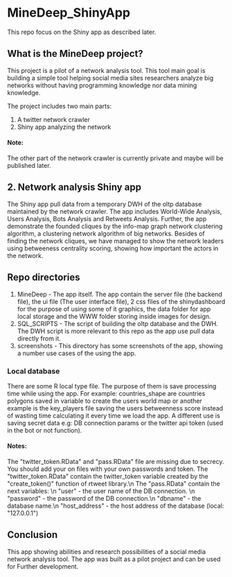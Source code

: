 # MineDeep_ShinyApp

This repo focus on the Shiny app as described later.

## What is the MineDeep project?

This project is a pilot of a network analysis tool. This tool main goal is
building a simple tool helping social media sites researchers analyze big
networks without having programming knowledge nor data mining knowledge.  

The project includes two main parts:
1. A twitter network crawler
2. Shiny app analyzing  the network


#### Note:
The other part of the network crawler is currently private and maybe will be
published later.

## 2. Network analysis Shiny app
The Shiny app pull data from a temporary DWH of the oltp database maintained
by the network crawler. The app includes World-Wide Analysis, Users Analysis,
Bots Analysis and Retweets Analysis. Further, the app demonstrate the founded
cliques by the info-map graph network clustering algorithm, a clustering network
algorithm of big networks. Besides of finding the network cliques, we have
managed to show the network leaders using betweeness centrality scoring, showing
how important the actors in the network.

## Repo directories
1. MineDeep - The app itself. The app contain the server file (the backend
file), the ui file (The user interface file), 2 css files of the shinydashboard
for the purpose of using some of it graphics, the data folder for app local
storage and the WWW folder storing inside images for design.
2. SQL_SCRIPTS - The script of building the oltp database and the DWH. The DWH
script is more relevant to this repo as the app use pull data directly from it.
3. screenshots - This directory has some screenshots of the app, showing a
number use cases of the using the app.

### Local database
There are some R local type file. The purpose of them is save processing time
while using the app. For example: countries_shape are countries polygons saved
in variable to create the users world map or another example is the key_players
file saving the users betweenness score instead of wasting time calculating it
every time we load the app. A different use is saving secret data e.g: DB
connection params or the twitter api token (used in the bot or not function).

#### Notes:
The "twitter_token.RData" and "pass.RData" file are missing due to secrecy.
You should add your on files with your own passwords and token.
The "twitter_token.RData" contain the twitter_token variable created by the
"create_token()" function of rtweet library.\n
The "pass.RData" contain the next variables: \n
"user" - the user name of the DB connection. \n
"password" - the password of the DB connection.\n
"dbname" - the database name.\n
"host_address" - the host address of the database (local: "127.0.0.1")


## Conclusion
This app showing abilities and research possibilities of a social media network
analysis tool. The app was built as a pilot project and can be used for Further
development.
